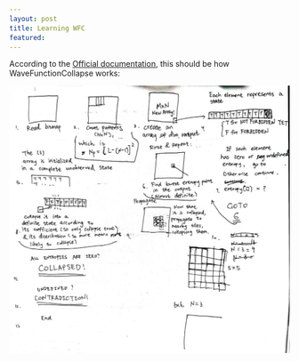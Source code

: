 ```yaml
---
layout: post
title: Learning WFC
featured: 
---
```


According to the [Official documentation](https://github.com/mxgmn/WaveFunctionCollapse), this should be how WaveFunctionCollapse works: 

![Comic draft](/assets/wfc/draft.jpeg)

